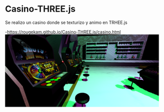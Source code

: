 # Casino-THREE.js
Se realizo un casino donde se texturizo y animo en TRHEE.js

-https://rougekam.github.io/Casino-THREE.js/casino.html 
![imagen](Casinobar.PNG) 
